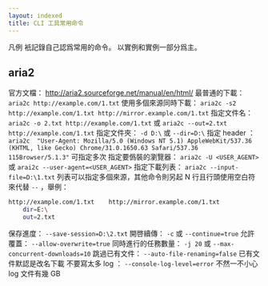 ```yaml
---
layout: indexed
title: CLI 工具常用命令
---
```

凡例
衹記錄自己認爲常用的命令。
以實例和實例一部分爲主。

## aria2
官方文檔： http://aria2.sourceforge.net/manual/en/html/
最普通的下載： `aria2c http://example.com/1.txt`
使用多個來源同時下載： `aria2c -s2 http://example.com/1.txt http://mirror.example.com/1.txt`
指定文件名： `aria2c -o 2.txt http://example.com/1.txt` 或 `aria2c --out=2.txt http://example.com/1.txt`
指定文件夾： `-d D:\` 或 `--dir=D:\`
指定 header ： `aria2c  "User-Agent: Mozilla/5.0 (Windows NT 5.1) AppleWebKit/537.36 (KHTML, like Gecko) Chrome/31.0.1650.63 Safari/537.36 115Browser/5.1.3"` 可指定多次
指定要僞裝的瀏覽器： `aria2c -U <USER_AGENT>` 或 `arai2c --user-agent=<USER_AGENT>`
指定下載列表： `aria2c --input-file=D:\1.txt`
列表可以指定多個來源，其他命令則另起 N 行且行頭使用空白符來代替 `--` ，舉例：
```bash
http://example.com/1.txt	http://mirror.example.com/1.txt
	dir=E:\
	out=2.txt
```
保存進度： `--save-session=D:\2.txt`
開啓續傳： `-c` 或 `--continue=true`
允許覆蓋： `--allow-overwrite=true`
同時進行的任務數量： `-j 20` 或 `--max-concurrent-downloads=10`
跳過已有文件： `--auto-file-renaming=false` 已有文件默認是改名下載
不要寫太多 log ： `--console-log-level=error` 不然一不小心 log 文件有幾 GB